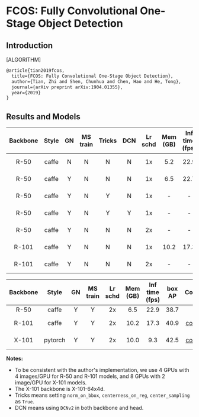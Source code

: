 # FCOS: Fully Convolutional One-Stage Object Detection

## Introduction

[ALGORITHM]

```latex
@article{tian2019fcos,
  title={FCOS: Fully Convolutional One-Stage Object Detection},
  author={Tian, Zhi and Shen, Chunhua and Chen, Hao and He, Tong},
  journal={arXiv preprint arXiv:1904.01355},
  year={2019}
}
```

## Results and Models

| Backbone  | Style   | GN      | MS train | Tricks  | DCN     | Lr schd | Mem (GB) | Inf time (fps) | box AP | Config | Download |
|:---------:|:-------:|:-------:|:--------:|:-------:|:-------:|:-------:|:--------:|:--------------:|:------:|:------:|:--------:|
| R-50      | caffe   | N       | N        | N       | N       | 1x      | 5.2      | 22.9           | 36.2   | [config](https://github.com/open-mmlab/mmdetection/tree/master/configs/fcos/fcos_r50_caffe_fpn_4x4_1x_coco.py) | [model](http://download.openmmlab.com/mmdetection/v2.0/fcos/fcos_r50_caffe_fpn_4x4_1x_coco/fcos_r50_caffe_fpn_1x_4gpu_20200218-c229552f.pth) &#124; [log](http://download.openmmlab.com/mmdetection/v2.0/fcos/fcos_r50_caffe_fpn_4x4_1x_coco/20200224_230410.log.json) |
| R-50      | caffe   | Y       | N        | N       | N       | 1x      | 6.5      | 22.7           | 36.6   | [config](https://github.com/open-mmlab/mmdetection/tree/master/configs/fcos/fcos_r50_caffe_fpn_gn-head_4x4_1x_coco.py) | [model](http://download.openmmlab.com/mmdetection/v2.0/fcos/fcos_r50_caffe_fpn_gn-head_4x4_1x_coco/fcos_r50_caffe_fpn_gn_1x_4gpu_20200218-7831950c.pth) &#124; [log](http://download.openmmlab.com/mmdetection/v2.0/fcos/fcos_r50_caffe_fpn_gn-head_4x4_1x_coco/20200130_004230.log.json) |
| R-50      | caffe   | Y       | N        | Y       | N       | 1x      | -        | -              | 38.6   | [config](https://github.com/open-mmlab/mmdetection/tree/master/configs/fcos/fcos_center-normbbox-centeronreg-giou_r50_caffe_fpn_gn-head_4x4_1x_coco.py) | [model](http://download.openmmlab.com/mmdetection/v2.0/fcos/fcos_center-normbbox-centeronreg-giou_r50_caffe_fpn_gn-head_4x4_1x_coco/fcos_center-normbbox-centeronreg-giou_r50_caffe_fpn_gn-head_4x4_1x_coco_20200603-67b3859f.pth) &#124; [log](http://download.openmmlab.com/mmdetection/v2.0/fcos/fcos_center-normbbox-centeronreg-giou_r50_caffe_fpn_gn-head_4x4_1x_coco/fcos_center-normbbox-centeronreg-giou_r50_caffe_fpn_gn-head_4x4_1x_coco_20200603.log.json)|
| R-50      | caffe   | Y       | N        | Y       | Y       | 1x      | -        | -              | 42.5   | [config](https://github.com/open-mmlab/mmdetection/tree/master/configs/fcos/fcos_center-normbbox-centeronreg-giou_r50_caffe_fpn_gn-head_dcn_4x4_1x_coco.py) | [model](http://download.openmmlab.com/mmdetection/v2.0/fcos/fcos_center-normbbox-centeronreg-giou_r50_caffe_fpn_gn-head_dcn_4x4_1x_coco/fcos_center-normbbox-centeronreg-giou_r50_caffe_fpn_gn-head_dcn_4x4_1x_coco_20200603-ed16da04.pth) &#124; [log](http://download.openmmlab.com/mmdetection/v2.0/fcos/fcos_center-normbbox-centeronreg-giou_r50_caffe_fpn_gn-head_dcn_4x4_1x_coco/fcos_center-normbbox-centeronreg-giou_r50_caffe_fpn_gn-head_dcn_4x4_1x_coco_20200603.log.json)|
| R-50      | caffe   | Y       | N        | N       | N       | 2x      | -        | -              | 36.9   | [config](https://github.com/open-mmlab/mmdetection/tree/master/configs/fcos/fcos_r50_caffe_fpn_gn-head_4x4_2x_coco.py) | [model](http://download.openmmlab.com/mmdetection/v2.0/fcos/fcos_r50_caffe_fpn_gn-head_4x4_2x_coco/fcos_r50_caffe_fpn_gn_2x_4gpu_20200218-8ceb5c76.pth) &#124; [log](http://download.openmmlab.com/mmdetection/v2.0/fcos/fcos_r50_caffe_fpn_gn-head_4x4_2x_coco/20200130_004232.log.json) |
| R-101     | caffe   | Y       | N        | N       | N       | 1x      | 10.2     | 17.3           | 39.2   | [config](https://github.com/open-mmlab/mmdetection/tree/master/configs/fcos/fcos_r101_caffe_fpn_gn-head_4x4_1x_coco.py) | [model](http://download.openmmlab.com/mmdetection/v2.0/fcos/fcos_r101_caffe_fpn_gn-head_4x4_1x_coco/fcos_r101_caffe_fpn_gn_1x_4gpu_20200218-13e2cc55.pth) &#124; [log](http://download.openmmlab.com/mmdetection/v2.0/fcos/fcos_r101_caffe_fpn_gn-head_4x4_1x_coco/20200130_004231.log.json) |
| R-101     | caffe   | Y       | N        | N       | N       | 2x      | -        | -              | 39.1   | [config](https://github.com/open-mmlab/mmdetection/tree/master/configs/fcos/fcos_r101_caffe_fpn_gn-head_4x4_2x_coco.py) | [model](http://download.openmmlab.com/mmdetection/v2.0/fcos/fcos_r101_caffe_fpn_gn-head_4x4_2x_coco/fcos_r101_caffe_fpn_gn_2x_4gpu_20200218-d2261033.pth) &#124; [log](http://download.openmmlab.com/mmdetection/v2.0/fcos/fcos_r101_caffe_fpn_gn-head_4x4_2x_coco/20200130_004231.log.json) |

| Backbone  | Style   | GN      | MS train | Lr schd | Mem (GB) | Inf time (fps) | box AP | Config | Download |
|:---------:|:-------:|:-------:|:--------:|:-------:|:--------:|:--------------:|:------:|:------:|:--------:|
| R-50      | caffe   | Y       | Y        | 2x      | 6.5      | 22.9           | 38.7   |  |  |
| R-101     | caffe   | Y       | Y        | 2x      | 10.2     | 17.3           | 40.9   |  [config](https://github.com/open-mmlab/mmdetection/tree/master/configs/fcos/fcos_r101_caffe_fpn_gn-head_mstrain_640-800_4x4_2x_coco.py) | [model](http://download.openmmlab.com/mmdetection/v2.0/fcos/fcos_r101_caffe_fpn_gn-head_mstrain_640-800_4x4_2x_coco/fcos_mstrain_640_800_r101_caffe_fpn_gn_2x_4gpu_20200218-d8a4f4cf.pth) &#124; [log](http://download.openmmlab.com/mmdetection/v2.0/fcos/fcos_r101_caffe_fpn_gn-head_mstrain_640-800_4x4_2x_coco/20200130_004232.log.json) |
| X-101     | pytorch | Y       | Y        | 2x      | 10.0     | 9.3            | 42.5   | [config](https://github.com/open-mmlab/mmdetection/tree/master/configs/fcos/fcos_x101_64x4d_fpn_gn-head_mstrain_640-800_4x2_2x_coco.py) | [model](http://download.openmmlab.com/mmdetection/v2.0/fcos/fcos_x101_64x4d_fpn_gn-head_mstrain_640-800_4x2_2x_coco/fcos_x101_64x4d_fpn_gn-head_mstrain_640-800_4x2_2x_coco_20200229-11f8c079.pth) &#124; [log](http://download.openmmlab.com/mmdetection/v2.0/fcos/fcos_x101_64x4d_fpn_gn-head_mstrain_640-800_4x2_2x_coco/fcos_x101_64x4d_fpn_gn-head_mstrain_640-800_4x2_2x_coco_20200229_222104.log.json) |

**Notes:**

- To be consistent with the author's implementation, we use 4 GPUs with 4 images/GPU for R-50 and R-101 models, and 8 GPUs with 2 image/GPU for X-101 models.
- The X-101 backbone is X-101-64x4d.
- Tricks means setting `norm_on_bbox`, `centerness_on_reg`, `center_sampling` as `True`.
- DCN means using `DCNv2` in both backbone and head.
